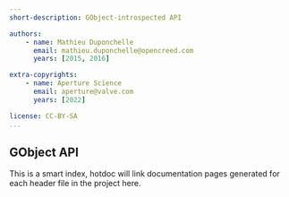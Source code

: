 ```yaml
---
short-description: GObject-introspected API

authors:
    - name: Mathieu Duponchelle
      email: mathieu.duponchelle@opencreed.com
      years: [2015, 2016]

extra-copyrights:
    - name: Aperture Science
      email: aperture@valve.com
      years: [2022]

license: CC-BY-SA
...
```


## GObject API

This is a smart index, hotdoc will link documentation pages generated for each header file in the project here.
